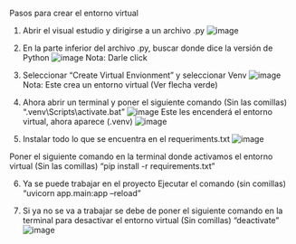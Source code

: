 Pasos para crear el entorno virtual

1.	Abrir el visual estudio y dirigirse a un archivo .py
![image](https://github.com/user-attachments/assets/483de94c-6dc3-4ce5-a43c-9fa655335aa3)

2.	En la parte inferior del archivo .py, buscar donde dice la versión de Python
![image](https://github.com/user-attachments/assets/13af3440-707d-46ad-b446-54589057e0d0)
Nota: Darle click

3.	Seleccionar “Create Virtual Envionment” y seleccionar Venv
![image](https://github.com/user-attachments/assets/96319db0-f4df-4bcf-a7f8-b04253892a01)
Nota: Este crea un entorno virtual (Ver flecha verde)

4.	Ahora abrir un terminal y poner el siguiente comando (Sin las comillas)
“.venv\Scripts\activate.bat”
![image](https://github.com/user-attachments/assets/19350b9f-1c79-40c9-829a-e930e25babc4)
Este les encenderá el entorno virtual, ahora aparece (.venv)
![image](https://github.com/user-attachments/assets/ae392114-cb4f-43ca-91cd-b95d42f819a5)

5.	Instalar todo lo que se encuentra en el requeriments.txt
![image](https://github.com/user-attachments/assets/752b8f13-926d-4934-8543-78744ab340f0)

Poner el siguiente comando en la terminal donde activamos el entorno virtual (Sin las comillas)
“pip install -r requirements.txt”   

6.	Ya se puede trabajar en el proyecto
Ejecutar el comando (sin comillas)
“uvicorn app.main:app –reload”

7.	Si ya no se va a trabajar se debe de poner el siguiente comando en la terminal para desactivar el entorno virtual (Sin comillas)
“deactivate”
![image](https://github.com/user-attachments/assets/61daec8d-49c9-4260-8a2e-340c3d736948)



